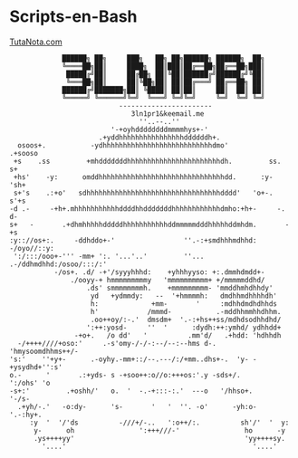 # Scripts-en-Bash
<a href="wwww.tutanota.com">TutaNota.com</a>

                 ██████╗ ██╗     ███╗   ██╗ ██╗██████╗ ██████╗  ██╗
                 ╚════██╗██║     ████╗  ██║███║██╔══██╗██╔══██╗███║
                  █████╔╝██║     ██╔██╗ ██║╚██║██████╔╝██████╔╝╚██║
                  ╚═══██╗██║     ██║╚██╗██║ ██║██╔═══╝ ██╔══██╗ ██║
                 ██████╔╝███████╗██║ ╚████║ ██║██║     ██║  ██║ ██║
                 ╚═════╝ ╚══════╝╚═╝  ╚═══╝ ╚═╝╚═╝     ╚═╝  ╚═╝ ╚═╝
                               -----------------------             
                                  3ln1pr1&keemail.me
                                    ''..--..''                                   
                             '-+oyhddddddddmmmmhys+-'                            
                          .+yddhhhhhhhhhhhhhhhhddddddh+.                         
      osoos+.           -ydhhhhhhhhhhhhhhhhhhhhhhhhhhhdmo'           .+sooso     
     +s    .ss         +mhdddddddhhhhhhhhhhhhhhhhhhhhhhhdh.         ss.    s+    
     +hs'    -y:      omddhhhhhhhhhhhhhhhhhhhhhhhhhhhhhhhdd.      :y-    'sh+    
     s+'s    .:+o'   sdhhhhhhhhhhhhhhhhhhhhhhhhhhhhhhhhhdddd'   'o+-.    s'+s    
    -d .-     -+h+.mhhhhhhhhhhhddddhhdddddddhhhhhhhhhhhhdmho:+h+-     -.  d-   
    s+   -       .+dhmhhhhhdddddhhhhhhhhhhhddmmmmmdddhhhhhddmhdm.       -   +s   
    :y:://os+:.     -ddhddo+-'                 ''.-:+smdhhhmdhhd:  -/oyo//::y:   
     ':/:::/ooo+-''' -mm+ ':. '...'..'         ''... .-/ddhmdhhd:/osoo/:::/:'    
               -/os+. .d/ -+'/syyyhhhd:    +yhhhyyso: +:.dmmhdmdd+-              
                   ./ooyy-+ hmmmmmmmmmy   'mmmmmmmmmm+ +/mmmmmddhd/              
                       .ds' smmmmmmmmh.    +mmmmmmmmm- 'mmddhmhdhhdy'            
                        yd   +ydmmdy:   --  '+hmmmmh:   dmdhhmdhhhhdh'           
                        h:             +mm-       '     :mdhhdmdhdhhds           
                        h'            /mmmd-           .-mddhhmmhhdhhm.          
                        .oo++oy/:-.'  dmsdm+  '.-:+hs++ss/mdhdsodhhdhd/          
                       ':++:yosd-     ''  '      :dydh:++:ymhd/ ydhhdd+          
                    -+o+.   /o dd'   '          .mm'd/   .+hdd: 'hdhhdh          
      -/++++////+oso:'     .-s'omy-/-/-:--/--:--hms d-.    'hmysoomdhhms++/-     
    's:'    ''+y+-      .-oyhy.-mm+::/--.---/:/+mm..dhs+-.  'y- -+ysydhd+'':s'   
    o.-      '       .:+yds- s -+soo++:o//o:+++os:'.y -sds+/.       ':/ohs' 'o   
    -s+:'         .+oshh/'   o.  '  -.-+:::-:.'  ---o   '/hhso+.         '-/s-   
      .+yh/-.'   -o:dy-      's-       '   '  ''. -o'      -yh:o-   '.-:hy+.     
         :y  '  '/'ds          -///+/-..   ':o++/:.          sh'/'  '  y:        
          y-      oh                ':+++///-'                ho      -y         
          .ys++++yy'                                          'yy++++sy.         
            '....'                                              '....'   
